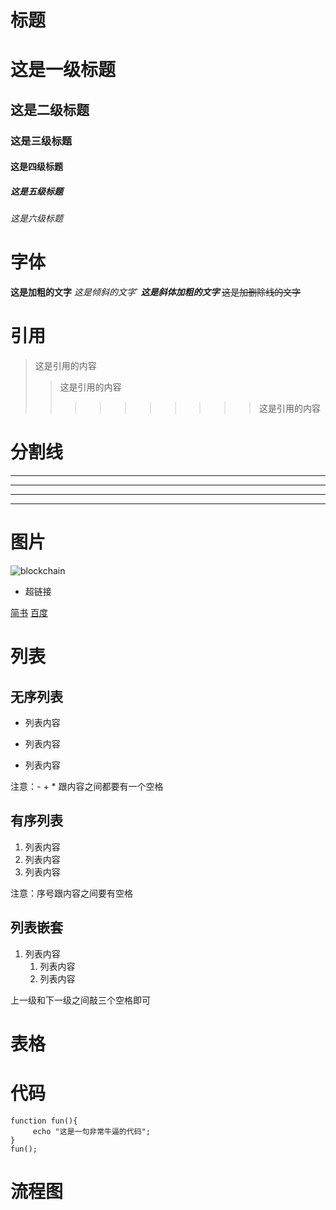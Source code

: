 # 标题
# 这是一级标题
## 这是二级标题
### 这是三级标题
#### 这是四级标题
##### 这是五级标题
###### 这是六级标题

# 字体
**这是加粗的文字**
*这是倾斜的文字*`
***这是斜体加粗的文字***
~~这是加删除线的文字~~


# 引用
>这是引用的内容
>>这是引用的内容
>>>>>>>>>>这是引用的内容

# 分割线
---
----
***
*****

# 图片
![blockchain](https://ss0.bdstatic.com/70cFvHSh_Q1YnxGkpoWK1HF6hhy/it/u=702257389,1274025419&fm=27&gp=0.jpg "区块链")



* 超链接

[简书](http://jianshu.com)
[百度](http://baidu.com)

# 列表
## 无序列表
- 列表内容
+ 列表内容
* 列表内容

注意：- + * 跟内容之间都要有一个空格

## 有序列表
1. 列表内容
2. 列表内容
3. 列表内容

注意：序号跟内容之间要有空格

## 列表嵌套
1. 列表内容
   1. 列表内容
   2. 列表内容
   
上一级和下一级之间敲三个空格即可

# 表格


# 代码

```
function fun(){
     echo "这是一句非常牛逼的代码";
}
fun();
```
    

# 流程图